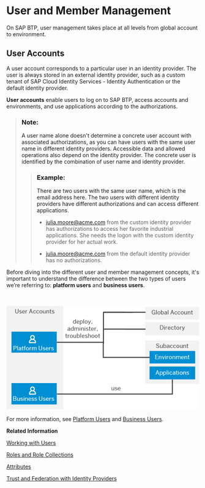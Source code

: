 <!-- loiocc1c676b43904066abb2a4838cbd0c37 -->

# User and Member Management

On SAP BTP, user management takes place at all levels from global account to environment.



<a name="loiocc1c676b43904066abb2a4838cbd0c37__section_ygb_5xw_jlb"/>

## User Accounts

A user account corresponds to a particular user in an identity provider. The user is always stored in an external identity provider, such as a custom tenant of SAP Cloud Identity Services - Identity Authentication or the default identity provider.

**User accounts** enable users to log on to SAP BTP, access accounts and environments, and use applications according to the authorizations.

> ### Note:  
> A user name alone doesn't determine a concrete user account with associated authorizations, as you can have users with the same user name in different identity providers. Accessible data and allowed operations also depend on the identity provider. The concrete user is identified by the combination of user name and identity provider.
> 
> > ### Example:  
> > There are two users with the same user name, which is the email address here. The two users with different identity providers have different authorizations and can access different applications.
> > 
> > -   julia.moore@acme.com from the custom identity provider has authorizations to access her favorite industrial applications. She needs the logon with the custom identity provider for her actual work.
> > 
> > -   julia.moore@acme.com from the default identity provider has no authorizations.

Before diving into the different user and member management concepts, it's important to understand the difference between the two types of users we’re referring to: **platform users** and **business users**.

![]()

![Platform Users and Business Users](images/user-accounts_27c8463.png)

For more information, see [Platform Users](platform-users-4401316.md) and [Business Users](business-users-2e68494.md).

**Related Information**  


[Working with Users](../50-administration-and-ops/working-with-users-2c91f88.md "In the SAP BTP cockpit, you can see the users of your global account or subaccount, user-related identity provider information, and their authorizations. In a user's overview, you can create and delete users, and assign role collections. You can also display an overview of the role collections, where you can drill down all the way to the role, and see the application that the role is belongs to.")

[Roles and Role Collections](../50-administration-and-ops/roles-and-role-collections-14a877c.md "Usually a role collection consists of one or multiple roles. You can use the SAP BTP cockpit to add or remove roles.")

[Attributes](../50-administration-and-ops/attributes-713f52a.md "Attributes use information that is specific to the user, for example the user's country. If the application developer in the Cloud Foundry environment of SAP BTP has created a country attribute to a role, this restricts the data a business user can see based on this attribute.")

[Trust and Federation with Identity Providers](../50-administration-and-ops/trust-and-federation-with-identity-providers-cb1bc8f.md "When setting up accounts you need to assign users. While we provide you with your first users to get you started, your organization has identity providers that you want to integrate.")

